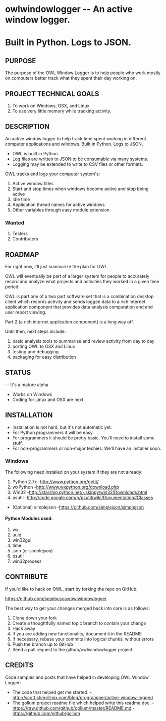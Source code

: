# owlwindowlogger -- An active window logger. 
Built in Python. Logs to JSON.
=============================================================================

## PURPOSE

The purpose of the OWL Window Logger is to help people who work mostly on 
computers better track what they spent their day working on.

## PROJECT TECHNICAL GOALS

1. To work on Windows, OSX, and Linux
2. To use very little memory while tracking activity. 

## DESCRIPTION

An active window logger to help track time spent working in different 
computer applications and windows. Built in Python. Logs to JSON.

* OWL is built in Python.
* Log files are written to JSON to be consumable via many systems.
* Logging may be extended to write to CSV files or other formats.

OWL tracks and logs your computer system's:

1. Active window titles
2. Start and stop times when windows become active and stop being active
3. Idle time
4. Application thread names for active windows
5. Other variables through easy module extension

### Wanted

1. Testers
2. Contributers

## ROADMAP

For right now, I'll just summarize the plan for OWL.

OWL will eventually be part of a larger system for people to accurately record 
and analyze what projects and activities they worked in a given time period.  

OWL is part one of a two part software set that is a combination desktop client 
which records activity and sends logged data to a rich internet application 
component that provides data analysis computation and end user report viewing.

Part 2 (a rich internet application component) is a long way off.    

Until then, next steps include:

1. basic analysis tools to summarize and review activity from day to day
2. porting OWL to OSX and Linux
3. testing and debugging
4. packaging for easy distribution

## STATUS

-- It's a mature alpha.

* Works on Windows
* Coding for Linux and OSX are next.

## INSTALLATION

* Installation is not hard, but it's not automatic yet.  
* For Python programmers it will be easy.  
* For programmers it should be pretty basic.  You'll need to install some stuff.
* For non-programmers or non-major techies: We'll have an installer soon.

### Windows

The following need installed on your system if they are not already:

1. Python 2.7x  -http://www.python.org/getit/
2. wxPython -http://www.wxpython.org/download.php
3. Win32 -http://starship.python.net/~skippy/win32/Downloads.html
4. psutil -http://code.google.com/p/psutil/wiki/Documentation#Classes

* (Optional) simplejson -https://github.com/simplejson/simplejson

#### Python Modules used:

1. wx
1. uuid
1. win32gui
1. time
1. json (or simplejson)
1. psutil
1. win32process

## CONTRIBUTE

If you'd like to hack on OWL, start by forking the repo on GitHub:

https://github.com/seanbuscay/owlwindowlogger

The best way to get your changes merged back into core is as follows:

1. Clone down your fork
1. Create a thoughtfully named topic branch to contain your change
1. Hack away
1. If you are adding new functionality, document it in the README
1. If necessary, rebase your commits into logical chunks, without errors
1. Push the branch up to GitHub
1. Send a pull request to the github/owlwindowlogger project.

## CREDITS

Code samples and posts that have helped in developing OWL Window Logger:

* The code that helped get me started:
-http://scott.sherrillmix.com/blog/programmer/active-window-logger/
* The gollum project readme file which helped write this readme doc. 
-https://raw.github.com/github/gollum/master/README.md
-https://github.com/github/gollum
